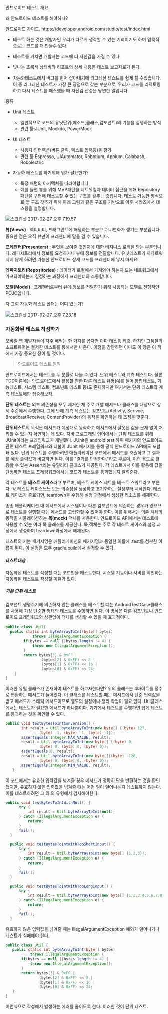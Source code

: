 안드로이드 테스트 개요.

 왜 안드로이드 테스트를 해야하나?

안드로이드 가이드.
 https://developer.android.com/studio/test/index.html


  - 테스트 하는 것은 개발자인 우리가 다르게 생각할 수 있는 기회이기도 하며 암묵적으로는 코드를 더 만들수 있다.

  - 테스트를 거치면 개발자는 코드에 더 자신감을 가질 수 있다.

  - 빛나는 초록색 상태바와 리포트의 상세 내용은 테스트 보고자료가 된다.

  - 자동화테스트에서 버그를 먼저 잡아내기에 리그레션 테스트를 쉽게 할 수있습니다. 이 중 리그레션 테스트가 가장 큰 장점으로 갖는 부분으로, 우리가 코드를 리팩토링하고 다시 테스트를 패스했을 때 자신감 산승은 당연한 일입니다.

  종류

  - Unit 테스트
      - 일반적으로 코드의 유닛단위(메소드,클래스,컴포넌트)의 기능을 실행하는 방식
      - 관련 툴:JUnit, Mockito, PowerMock
  - UI 테스트
      - 사용자 인터렉션(버튼 클릭, 텍스트 입력등)을 평가
      - 관련 툴 Espresso, UIAutomator, Robotium, Appium, Calabash, Robolectric

- 자동화 테스트를 하기위해 뭐가 필요한가?
  - 특정 패턴의 아키텍쳐를 따라야합니다
  - 예를 들면 뷰를 위해 MVP패턴을 네트워킹과 데이터 접근을 위해 Repository패턴을 구현해 테스트할 수 있는 구조를 갖추는 것입니다.
테스트 가능한 방식으로 앱 구조 갖추기 위해 아래 그림과 같은 구조를 기반으로 이후 시리즈에서 테스팅을 설명합니다.

![스크린샷 2017-02-27 오후 7.19.57](http://i.imgur.com/sCv2AyL.png)


**뷰(Views)** : 액티비티, 프래그먼트에 해당하는 부분으로 UI변화가 생기는 부분입니다. 중요한 점은 오직 뷰만이 프레젠터에 말을 걸 수 있습니다.

**프레젠터(Presenters)** : 무엇을 보여줄 것인지에 대한 비지니스 로직을 담는 부분입니다. 레파지토리에서 정보를 요청하거나 뷰에 정보를 전달합니다. 유닛테스트가 까다로워지지 않게 하려면 가능한 안드로이드 상세 코드를 프레젠터에 넣지 마세요!

**레파지토리(Repositories)** : 데이터가 로컬에서 가져와야 하는지 또는 네트워크에서 가져와야하는지 결정하는 과정에서 프레젠터와 소통합니다.

**모델(Model)** : 프레젠터로부터 뷰에 정보를 전달하기 위해 사용되는 모델로 전형적인 POJO입니다.


 자 그럼 자동화 테스트 폴더는 어디 있는가?

 ![스크린샷 2017-02-27 오후 7.23.18](http://i.imgur.com/FECh3T6.png)

### 자동화된 테스트 작성하기

모바일 앱 개발자들이 자주 빼먹는 한 가지를 꼽자면 아마 테스틍 리것, 하지만 고품질의 소프트웨어는 철저한 테스트를 통해서만 나온다. 이점을 감안하면 아마도 이 장은 이 책에서 가장 중요한 장이 될 것이다.

> 안드로이드 테스트 원칙

안드로이드에서는 테스트를 두 분률로 나눌 수 있다. 단위 테스트와 계측 테스트다. 물론 TDD이론에는 안드로이드에서 활용할 만한 다른 테스트 유형(예를 들어 통합테스트, 기능테스트, 시스템 테스트, 컴포넌트 테스트 등)도 존재하지만 여기서는 단위 테스트와 계측 테스트에만 집중해보자.

**단위 테스트**는 외부 의존성을 모두 제거한 채 주로 개밸 메서드나 클래스를 대상으로 상세 수준에서 수행한다. 그에 반해 계측 테스트는 컴포넌트(Activtiy, Serivce, BroadcastReceiver, ContentProvider)의 동작을 확인하는 데 초점을 맞춘다.

**단위테스트**의 목적은 메서드가 예상대로 동작하고 메서드에서 잘못된 값을 문제 없이 처리할 수 있는지 확인하는 데 있다. 자바 프로그래밍 언어에서는 단위 테스트를 위해 JUnit이라는 프래임워크가 개발됐다. JUnit은 android.test 하위 패키지의 안드로이드 관련 테스트 프레임워크와 더불어 JUnit 패키지를 통해 공식 안드로이드 API에도 포함돼 있다. 단위 테스트를 수행하려면 애플리케이션 코드에서 메서드를 호출하고 그 결과를 예상 출력값과 비교하면 된다. 이를 "결과를 단정한다."라고 부르며, 이런 용도로 활용할 수 있는 Assert라는 유틸리티 클래스가 제공된다. 각 테스트에서 이를 활용해 값을 단정하면 테스트 프레임워크에서는 코드가 테스트를 통과했는지 알려준다.

 각 테스트를 **테스트 케이스**라고 부르며, 테스트 케이스 세트를 테스트 스워트라고 부른다. 각 테스트 케이스느느 모든 의존성을 생성하고 초기화하는 설정부터 시작한다. 테스트 케이스가 종료되면, teardown을 수행해 설정 과정에서 생성한 리소스를 해제한다.

 종종 애플리케이션 내 메서드에서 시스템이나 다른 컴포넌트에 의존하는 경우가 있으므로 테스트를 실행할 때는 메서드를 고립화할 수 있어야 한다. 이를 위해서는 의존 객체의 동작을 시뮬레이션하는 **목(mock)** 객체를 사용한다. 안드로이드 API에서는 테스트에 사용할 수 있는 여러 목 클래스를 제공한다. 목 객체는 주로 각 테스트 케이스의 설정 과정에서 생성하며 teardown과정에서 해제된다.

 테스트의 기본 패키지명은 애플리케이션의 패키지명과 동일한 이름에 .test를 첨부한 이름이 된다. 이 설정은 모두 gradle.build에서 설정할 수 있다.

#### 테스트대상

자동화된 테스트를 작성할 때는 코드만을 테스트한다. 시스템 기능이나 서비를 확인하는 자동화된 테스트트 작성할 이유가 없다.

##### 기본 단위 테스트
컴포넌트 생명주기에 의존하지 않는 클래스를 테스트할 떄는 AndroidTestCase클래스를 사용해 가장 단순한 형태의 테스트를 수행하면 된다. 이 방식은 다른 컴포넌트나 안드로이드 프레임워크와 상관없이 객체를 생성할 수 있을 때 효과적이다.

```java
public class Util{
  public static int byteArrayToInt(byte[] bytes)
            throws IllegalArgumentException {
        if(bytes == null ||bytes.length != 4) {
            throw new IllegalArgumentException();
        }
        return bytes[3] & 0xFF |
                (bytes[2] & 0xFF) << 8 |
                (bytes[1] & 0xFF) << 16 |
                (bytes[0] & 0xFF) << 24;
    }
}
```

 이러한 유틸 클래스가 존재하여 테스트를 하고자한다면?
 위의 클래스는 4바이트를 정수로 변환하는 메서드가 들어있다. 이 클래스를 테스트할 떄는 메서드에서 단순 입력값을 받고 메서드가 스태틱 메서드이므로 별도의 설정이나 정리 작업이 필요 없다. Util클래스에서는 테스트가 필요한 메서드가 하나뿐이다. 기기에서 테스트를 수행하면 쉽게 테스트를 통과하는 것을 확인할 수 있다.

 ```java
 public void testBytesToIntConversion() {
        int result = Util.byteArrayToInt(new byte[] {(byte) 127,
                (byte) -1, (byte) -1, (byte) -1});
        assertEquals(Integer.MAX_VALUE, result);
        result = Util.byteArrayToInt(new byte[] {(byte) 0,
                (byte) 0, (byte) 0, (byte) 0});
        assertEquals(0, result);
        result = Util.byteArrayToInt(new byte[]{(byte) -128,
                (byte) 0, (byte) 0, (byte) 0});
        assertEquals(Integer.MIN_VALUE, result);
    }
 ```

  이 코드에서는 유효한 입력값을 넘겨줄 경우 메서드가 정확히 답을 반환하는 것을 환인했지만, 유효하지 않은 입력값을 넘겨줄 떄는 어떤 일이 일어나는지 테스트하지 않는다. 이를 테스트하려면 그 외 의 유형에서 검사해야한다.

  ```java
  public void testBytesToIntWithNull() {
        try {
            int result = Util.byteArrayToInt(null);
        } catch (IllegalArgumentException e) {
            return;
        }
        fail();
    }

    public void testBytesToIntWithTooShortInput() {
        try {
            int result = Util.byteArrayToInt(new byte[] {1,2,3});
        } catch (IllegalArgumentException e) {
            return;
        }
        fail();
    }

    public void testBytesToIntWithTooLongInput() {
        try {
            int result = Util.byteArrayToInt(new byte[] {1,2,3,4,5,6,7,8,9});
        } catch (IllegalArgumentException e) {
            return;
        }
        fail();
    }
  ```
 유효하지 않은 입력값을 넘겨줄 때는 IllegalArgumentException 예외가 일어나거나 테스트가 실패해야 한다.

 ```java
 public class Util {
    public static int byteArrayToInt(byte[] bytes)
            throws IllegalArgumentException {
        if(bytes == null ||bytes.length != 4) {
            throw new IllegalArgumentException();
        }
        return bytes[3] & 0xFF |
                (bytes[2] & 0xFF) << 8 |
                (bytes[1] & 0xFF) << 16 |
                (bytes[0] & 0xFF) << 24;
    }
}
 ```

 이런식으로 작성해서 발생하는 에러를 줄이도록 한다.
 이러한 것이 단위 테스트.
